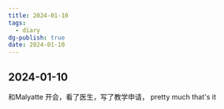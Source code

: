 ```yaml
---
title: 2024-01-10
tags:
  - diary
dg-publish: true
date: 2024-01-10
---
```

## 2024-01-10

和Malyatte 开会，看了医生，写了教学申请， pretty much that's it